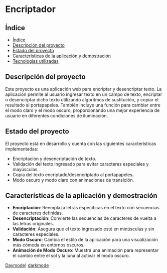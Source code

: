 # Encriptador

## Índice


* [Índice](#índice)
* [Descripción del proyecto](#descripción-del-proyecto)
* [Estado del proyecto](#estado-del-proyecto)
* [Características de la aplicación y demostración](#características-de-la-aplicación-y-demostración)
* [Tecnologías utilizadas](#tecnologías-utilizadas)
  
## Descripción del proyecto

Este proyecto es una aplicación web para encriptar y desencriptar texto. La aplicación permite al usuario ingresar texto en un campo de texto, encriptar o desencriptar dicho texto utilizando algoritmos de sustitución, y copiar el resultado al portapapeles. También incluye una función para cambiar entre el modo claro y el modo oscuro, proporcionando una mejor experiencia de usuario en diferentes condiciones de iluminación.

## Estado del proyecto

El proyecto está en desarrollo y cuenta con las siguientes características implementadas:
- Encriptación y desencriptación de texto.
- Validación del texto ingresado para evitar caracteres especiales y mayúsculas.
- Copia del texto encriptado/desencriptado al portapapeles.
- Modo oscuro y modo claro con animaciones de transición.

## Características de la aplicación y demostración

- **Encriptación**: Reemplaza letras específicas en el texto con secuencias de caracteres definidas.
- **Desencriptación**: Convierte las secuencias de caracteres de vuelta a las letras originales.
- **Validación**: Asegura que el texto ingresado esté en minúsculas y sin caracteres especiales.
- **Modo Oscuro**: Cambia el estilo de la aplicación para una visualización más cómoda en entornos oscuros.
- **Animación de Modo Oscuro**: Muestra una animación para representar el cambio entre el sol y la luna al activar el modo oscuro.

[Daymode](https://github.com/user-attachments/assets/a56a0cac-c75d-4d4e-b4f9-dabc025ef7c9))
[darkmode](https://github.com/user-attachments/assets/138d22ce-bb2e-4aa1-8d63-7157b9af5522)
